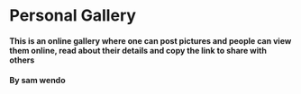# Personal Gallery

#### This is an online gallery where one can post pictures and people can view them online, read about their details and copy the link to share with others

#### By **sam wendo**
